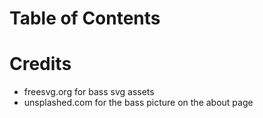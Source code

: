 # Table of Contents

# Credits
- freesvg.org for bass svg assets
- unsplashed.com for the bass picture on the about page